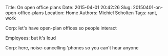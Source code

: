 Title: On open office plans
Date: 2015-04-01 20:42:26
Slug: 20150401-on-open-office-plans
Location: Home
Authors: Michiel Scholten
Tags: rant, work

Corp: let's have open-plan offices so people interact

Employees: but it's loud

Corp: here, noise-cancelling 'phones so you can't hear anyone
